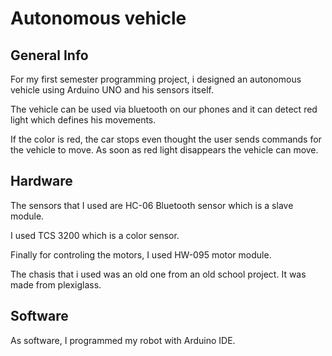 # Autonomous vehicle
## General Info
For my first semester programming project, i designed an autonomous vehicle using Arduino UNO and his sensors itself.

The vehicle can be used via bluetooth on our phones and it can detect red light which defines his movements.

If the color is red, the car stops even thought the user sends commands for the vehicle to move. As soon as red light disappears the vehicle can move.

## Hardware
The sensors that I used are HC-06 Bluetooth sensor which is a slave module.

I used TCS 3200 which is a color sensor. 

Finally for controling the motors, I used HW-095 motor module.

The chasis that i used was an old one from an old school project. It was made from plexiglass.

## Software

As software, I programmed my robot with Arduino IDE.
